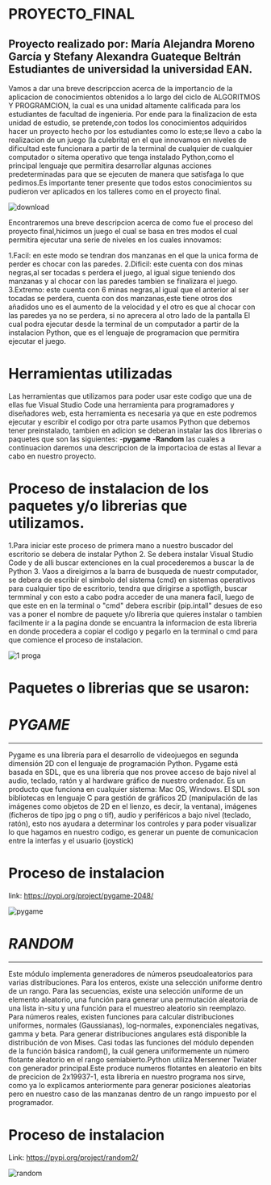 # PROYECTO_FINAL

## Proyecto realizado por: María Alejandra Moreno García y Stefany Alexandra Guateque Beltrán Estudiantes de universidad la universidad EAN.

Vamos a dar una breve descripccion acerca de la importancio de la aplicacion de conocimientos obtenidos a lo largo del ciclo de ALGORITMOS Y PROGRAMCION, la cual es una unidad altamente calificada para los estudiantes de facultad de ingenieria.
Por ende para la finalizacion de esta unidad de estudio, se pretende,con todos los conocimientos adquiridos hacer un proyecto hecho por los estudiantes como lo este;se llevo a cabo la realizacion de un juego (la culebrita) en el que innovamos en niveles de dificultad este  funcionara a partir de la terminal de cualquier de cualquier computador o sitema operativo que tenga instalado Python,como el principal lenguaje que permitira desarrollar algunas acciones predeterminadas para que se ejecuten de manera que satisfaga lo que pedimos.Es importante tener presente que todos estos conocimientos su pudieron ver aplicados en los talleres como en el proyecto final.

![download](https://user-images.githubusercontent.com/109982460/191057358-d66a088a-19fe-478c-b35d-fdd26e4cbb68.png)

Encontraremos una breve descripcion acerca de como fue el proceso del proyecto final,hicimos un juego el cual se basa en tres modos el cual permitira ejecutar una serie de niveles en los cuales innovamos:

1.Facil: en este modo se tendran dos manzanas en el que la unica forma de perder es chocar con las paredes.
2.Dificil: este cuenta con dos minas negras,al ser tocadas s perdera el juego, al igual sigue teniendo dos manzanas y al chocar con las paredes tambien se finalizara el juego.
3.Extremo: este cuenta con 6 minas negras,al igual que el anterior al ser tocadas se perdera, cuenta con dos manzanas,este tiene otros dos añadidos uno es el aumento de la velocidad y el otro es que al chocar con las paredes ya no se perdera, si no aprecera al otro lado de la pantalla 
El cual podra ejecutar desde la terminal de un computador a partir de  la instalacion Python, que es el lenguaje de programacion que permitira ejecutar el juego.

# Herramientas utilizadas 
Las herramientas que utilizamos para poder usar este codigo que una de ellas fue Visual Studio Code una herramienta para programadores y diseñadores web, esta herramienta es necesaria ya que en este podremos ejecutar y escribir el codigo por otra parte usamos Python que debemos tener preinstalado, tambien en adicion se deberan instalar las dos librerias o paquetes que son las siguientes:
-**pygame**
-**Random**
las cuales a continuacion daremos una descripcion de la importacioa de estas al llevar a cabo en nuestro proyecto.

# Proceso de instalacion de los paquetes y/o librerias que utilizamos.
1.Para iniciar este proceso de primera mano a nuestro buscador del escritorio  se debera de instalar Python 
2. Se debera instalar Visual Studio Code y de alli buscar extenciones en la cual procederemos a buscar la de Python 
3. Vaos a direigirnos a la barra de busqueda de nuestr computador, se debera de escribir el simbolo del sistema (cmd) en sistemas operativos para cualquier tipo de escritorio, tendra que dirigirse a spotligth, buscar termminal  y con esto a cabo podra acceder de una manera facil, luego de que este en en la terminal o "cmd" debera escribir (pip.intall" desues de eso vas a poner el nombre de paquete y/o libreria que quieres instalar o tambien facilmente ir a  la pagina donde se encuantra la informacion de esta libreria  en donde procedera  a copiar el codigo y pegarlo en la terminal o cmd  para que comience el proceso de instalacion.

![1 proga](https://user-images.githubusercontent.com/109982460/191593031-85dc6633-4a58-4888-9541-c995e60b9532.png)


# Paquetes o librerias que se usaron:
# *PYGAME*
_______
Pygame es una librería para el desarrollo de videojuegos en segunda dimensión 2D con el lenguaje de programación Python. Pygame está basada en SDL, que es una librería que nos provee acceso de bajo nivel al audio, teclado, ratón y al hardware gráfico de nuestro ordenador. Es un producto que funciona en cualquier sistema: Mac OS, Windows. El SDL son bibliotecas en lenguaje C para gestión de gráficos 2D (manipulación de las imágenes como objetos de 2D en el lienzo, es decir, la ventana), imágenes (ficheros de tipo jpg o png o tif), audio y periféricos a bajo nivel (teclado, ratón), esto nos ayudara a determinar los controles y para poder visualizar lo que hagamos en nuestro codigo, es generar un puente de comunicacion entre la interfas y el usuario (joystick)

# Proceso de instalacion
link:
https://pypi.org/project/pygame-2048/

![pygame](https://user-images.githubusercontent.com/109982460/191594964-b5203ecc-a4a0-4f88-9da3-fded6ce4e4a0.png)

# *RANDOM*
__________
Este módulo implementa generadores de números pseudoaleatorios para varias distribuciones.
Para los enteros, existe una selección uniforme dentro de un rango. Para las secuencias, existe una selección uniforme de un elemento aleatorio, una función para generar una permutación aleatoria de una lista in-situ y una función para el muestreo aleatorio sin reemplazo.
Para números reales, existen funciones para calcular distribuciones uniformes, normales (Gaussianas), log-normales, exponenciales negativas, gamma y beta. Para generar distribuciones angulares está disponible la distribución de von Mises.
Casi todas las funciones del módulo dependen de la función básica random(), la cuál genera uniformemente un número flotante aleatorio en el rango semiabierto.Python utiliza Mersenner Twiater con generador principal.Este produce numeros flotantes en aleatorio en bits de precicion de 2x19937-1, esta libreria en nuestro programa nos sirve, como ya lo explicamos anteriormente para generar posiciones aleatorias pero en nuestro caso de las manzanas dentro de un rango impuesto por el programador.
# Proceso de instalacion 
Link:
https://pypi.org/project/random2/

![random](https://user-images.githubusercontent.com/109982460/191596996-402e1f9a-5d9c-4bde-be05-49cb00a65a53.png)


